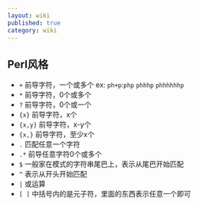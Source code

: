 ```yaml
---
layout: wiki
published: true
category: wiki
---
```


## Perl风格
* `+` 前导字符，一个或多个  ex: `ph+p`:`php` `phhhp` `phhhhhhp`
* `*` 前导字符，0个或多个
* `?` 前导字符，0个或一个
* `{x}` 前导字符，x个
* `{x,y}` 前导字符，x-y个
* `{x,}` 前导字符，至少x个
* `.` 匹配任意一个字符
* `.*` 前导任意字符0个或多个
* `$` 一般家在模式的字符串尾巴上，表示从尾巴开始匹配
* `^` 表示从开头开始匹配
* `|` 或运算
* `[ ]` 中括号内的是元子符，里面的东西表示任意一个即可

